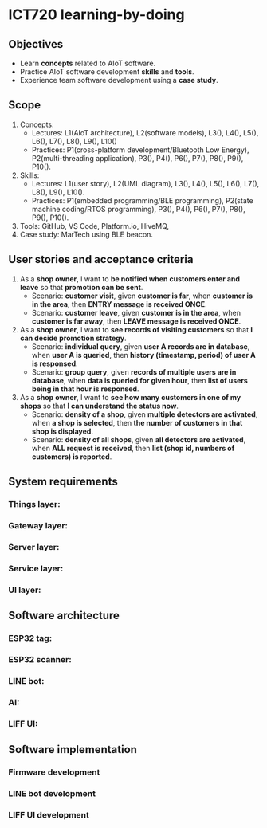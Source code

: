 # ICT720 learning-by-doing

## Objectives
* Learn **concepts** related to AIoT software.
* Practice AIoT software development **skills** and **tools**.
* Experience team software development using a **case study**.

## Scope
1. Concepts: 
   * Lectures: L1(AIoT architecture), L2(software models), L3(), L4(), L5(), L6(), L7(), L8(), L9(), L10()
   * Practices: P1(cross-platform development/Bluetooth Low Energy), P2(multi-threading application), P3(), P4(), P6(), P7(), P8(), P9(), P10().
2. Skills:
   * Lectures: L1(user story), L2(UML diagram), L3(), L4(), L5(), L6(), L7(), L8(), L9(), L10().
   * Practices: P1(embedded programming/BLE programming), P2(state machine coding/RTOS programming), P3(), P4(), P6(), P7(), P8(), P9(), P10().
3. Tools: GitHub, VS Code, Platform.io, HiveMQ, 
4. Case study: MarTech using BLE beacon.

## User stories and acceptance criteria
1. As a **shop owner**, I want to **be notified when customers enter and leave** so that **promotion can be sent**.
   * Scenario: **customer visit**, given **customer is far**, when **customer is in the area**, then **ENTRY message is received ONCE**. 
   * Scenario: **customer leave**, given **customer is in the area**, when **customer is far away**, then **LEAVE message is received ONCE**.
2. As a **shop owner**, I want to **see records of visiting customers** so that **I can decide promotion strategy**.
   * Scenario: **individual query**, given **user A records are in database**, when **user A is queried**, then **history (timestamp, period) of user A is responsed**.
   * Scenario: **group query**, given **records of multiple users are in database**, when **data is queried for given hour**, then **list of users being in that hour is responsed**.
3. As a **shop owner**, I want to **see how many customers in one of my shops** so that **I can understand the status now**.
   * Scenario: **density of a shop**, given **multiple detectors are activated**, when **a shop is selected**, then **the number of customers in that shop is displayed**.
   * Scenario: **density of all shops**, given **all detectors are activated**, when **ALL request is received**, then **list (shop id, numbers of customers) is reported**.

## System requirements
### Things layer:

### Gateway layer:

### Server layer:

### Service layer:

### UI layer:

## Software architecture
### ESP32 tag:

### ESP32 scanner:

### LINE bot:

### AI:

### LIFF UI: 

## Software implementation
### Firmware development

### LINE bot development

### LIFF UI development

